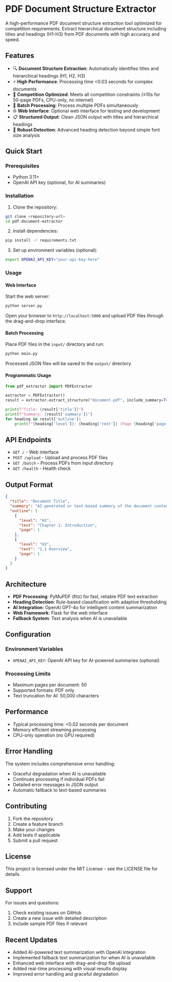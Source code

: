 # PDF Document Structure Extractor

A high-performance PDF document structure extraction tool optimized for competition requirements. Extract hierarchical document structure including titles and headings (H1-H3) from PDF documents with high accuracy and speed.

## Features

- 🔍 **Document Structure Extraction**: Automatically identifies titles and hierarchical headings (H1, H2, H3)
- ⚡ **High Performance**: Processing time <0.03 seconds for complex documents
- 🎯 **Competition Optimized**: Meets all competition constraints (≤10s for 50-page PDFs, CPU-only, no internet)
- 📁 **Batch Processing**: Process multiple PDFs simultaneously
- 🌐 **Web Interface**: Optional web interface for testing and development
- 📋 **Structured Output**: Clean JSON output with titles and hierarchical headings
- 🔧 **Robust Detection**: Advanced heading detection beyond simple font size analysis

## Quick Start

### Prerequisites

- Python 3.11+
- OpenAI API key (optional, for AI summaries)

### Installation

1. Clone the repository:
```bash
git clone <repository-url>
cd pdf-document-extractor
```

2. Install dependencies:
```bash
pip install -r requirements.txt
```

3. Set up environment variables (optional):
```bash
export OPENAI_API_KEY="your-api-key-here"
```

### Usage

#### Web Interface

Start the web server:
```bash
python server.py
```

Open your browser to `http://localhost:5000` and upload PDF files through the drag-and-drop interface.

#### Batch Processing

Place PDF files in the `input/` directory and run:
```bash
python main.py
```

Processed JSON files will be saved to the `output/` directory.

#### Programmatic Usage

```python
from pdf_extractor import PDFExtractor

extractor = PDFExtractor()
result = extractor.extract_structure("document.pdf", include_summary=True)

print(f"Title: {result['title']}")
print(f"Summary: {result['summary']}")
for heading in result['outline']:
    print(f"{heading['level']}: {heading['text']} (Page {heading['page']})")
```

## API Endpoints

- `GET /` - Web interface
- `POST /upload` - Upload and process PDF files
- `GET /batch` - Process PDFs from input directory
- `GET /health` - Health check

## Output Format

```json
{
  "title": "Document Title",
  "summary": "AI-generated or text-based summary of the document content...",
  "outline": [
    {
      "level": "H1",
      "text": "Chapter 1: Introduction",
      "page": 1
    },
    {
      "level": "H2", 
      "text": "1.1 Overview",
      "page": 1
    }
  ]
}
```

## Architecture

- **PDF Processing**: PyMuPDF (fitz) for fast, reliable PDF text extraction
- **Heading Detection**: Rule-based classification with adaptive thresholding
- **AI Integration**: OpenAI GPT-4o for intelligent content summarization
- **Web Framework**: Flask for the web interface
- **Fallback System**: Text analysis when AI is unavailable

## Configuration

### Environment Variables

- `OPENAI_API_KEY`: OpenAI API key for AI-powered summaries (optional)

### Processing Limits

- Maximum pages per document: 50
- Supported formats: PDF only
- Text truncation for AI: 50,000 characters

## Performance

- Typical processing time: <0.02 seconds per document
- Memory efficient streaming processing
- CPU-only operation (no GPU required)

## Error Handling

The system includes comprehensive error handling:
- Graceful degradation when AI is unavailable
- Continues processing if individual PDFs fail
- Detailed error messages in JSON output
- Automatic fallback to text-based summaries

## Contributing

1. Fork the repository
2. Create a feature branch
3. Make your changes
4. Add tests if applicable
5. Submit a pull request

## License

This project is licensed under the MIT License - see the LICENSE file for details.

## Support

For issues and questions:
1. Check existing issues on GitHub
2. Create a new issue with detailed description
3. Include sample PDF files if relevant

## Recent Updates

- Added AI-powered text summarization with OpenAI integration
- Implemented fallback text summarization for when AI is unavailable
- Enhanced web interface with drag-and-drop file upload
- Added real-time processing with visual results display
- Improved error handling and graceful degradation